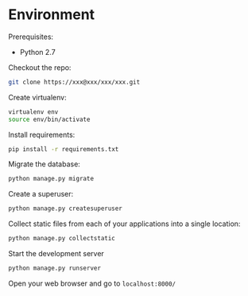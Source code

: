 # Environment #

Prerequisites:

* Python 2.7

Checkout the repo:
```bash
git clone https://xxx@xxx/xxx/xxx.git
```

Create virtualenv:
```bash
virtualenv env
source env/bin/activate
```

Install requirements:
```bash
pip install -r requirements.txt
```

Migrate the database:
```bash
python manage.py migrate
```

Create a superuser:
```bash
python manage.py createsuperuser
```

Collect static files from each of your applications into a single location:
```bash
python manage.py collectstatic
```

Start the development server
```bash
python manage.py runserver
```

Open your web browser and go to `localhost:8000/`
